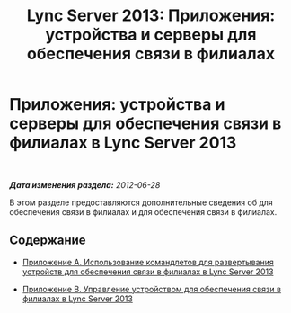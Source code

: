 ﻿---
title: 'Lync Server 2013: Приложения: устройства и серверы для обеспечения связи в филиалах'
TOCTitle: 'Приложения: устройства и серверы для обеспечения связи в филиалах'
ms:assetid: 38a83ac4-9970-4204-8a65-ae3b571bee05
ms:mtpsurl: https://technet.microsoft.com/ru-ru/library/Gg425861(v=OCS.15)
ms:contentKeyID: 49309462
ms.date: 05/19/2016
mtps_version: v=OCS.15
ms.translationtype: HT
---

# Приложения: устройства и серверы для обеспечения связи в филиалах в Lync Server 2013

 

_**Дата изменения раздела:** 2012-06-28_

В этом разделе предоставляются дополнительные сведения об для обеспечения связи в филиалах и для обеспечения связи в филиалах.

## Содержание

  - [Приложение A. Использование командлетов для развертывания устройств для обеспечения связи в филиалах в Lync Server 2013](lync-server-2013-appendix-a-using-cmdlets-to-deploy-a-survivable-branch-appliance.md)

  - [Приложение B. Управление устройством для обеспечения связи в филиалах в Lync Server 2013](lync-server-2013-appendix-b-managing-a-survivable-branch-appliance.md)

